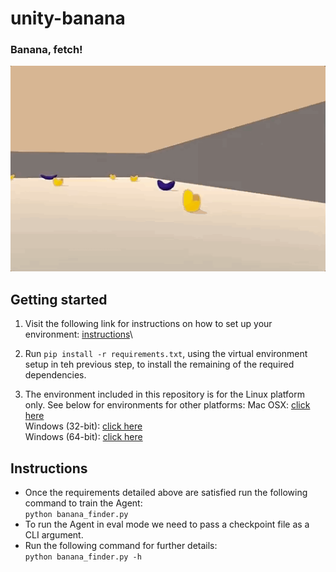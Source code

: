 # unity-banana
### Banana, fetch!

![banana](images/banana-init.gif)


## Getting started

1. Visit the following link for instructions on how to set up your environment: [instructions](https://github.com/udacity/deep-reinforcement-learning#dependencies)\
2. Run `pip install -r requirements.txt`, using the virtual environment setup in teh previous step, to install the remaining of the required dependencies.

3. The environment included in this repository is for the Linux platform only. See
below for environments for other platforms:
  Mac OSX: [click here](https://s3-us-west-1.amazonaws.com/udacity-drlnd/P1/Banana/Banana.app.zip)\
  Windows (32-bit): [click here](https://s3-us-west-1.amazonaws.com/udacity-drlnd/P1/Banana/Banana_Windows_x86.zip)\
  Windows (64-bit): [click here](https://s3-us-west-1.amazonaws.com/udacity-drlnd/P1/Banana/Banana_Windows_x86_64.zip)


## Instructions

- Once the requirements detailed above are satisfied run the following command to
train the Agent:\
`python banana_finder.py`
- To run the Agent in eval mode we need to pass a checkpoint file as a CLI
argument.
- Run the following command for further details:\
`python banana_finder.py -h`
